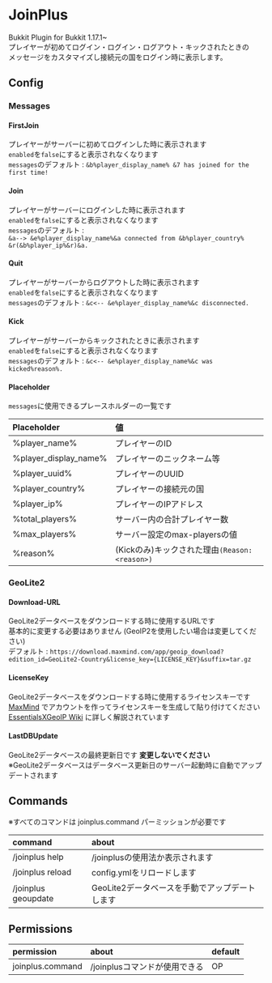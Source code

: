 # JoinPlus

Bukkit Plugin for Bukkit 1.17.1~  
プレイヤーが初めてログイン・ログイン・ログアウト・キックされたときの  
メッセージをカスタマイズし接続元の国をログイン時に表示します。

## Config
### Messages
#### FirstJoin
プレイヤーがサーバーに初めてログインした時に表示されます  
`enabled`を`false`にすると表示されなくなります  
`messages`のデフォルト : `&b%player_display_name% &7 has joined for the first time!`  

#### Join
プレイヤーがサーバーにログインした時に表示されます  
`enabled`を`false`にすると表示されなくなります  
`messages`のデフォルト :   
`&a--> &e%player_display_name%&a connected from &b%player_country% &r(&b%player_ip%&r)&a.`  

#### Quit
プレイヤーがサーバーからログアウトした時に表示されます  
`enabled`を`false`にすると表示されなくなります  
`messages`のデフォルト : `&c<-- &e%player_display_name%&c disconnected.`

#### Kick
プレイヤーがサーバーからキックされたときに表示されます  
`enabled`を`false`にすると表示されなくなります  
`messages`のデフォルト : `&c<-- &e%player_display_name%&c was kicked%reason%.`

#### Placeholder
`messages`に使用できるプレースホルダーの一覧です

| Placeholder           | 値                                    | 
|:----------------------|:-------------------------------------|
| %player_name%         | プレイヤーのID                             |
| %player_display_name% | プレイヤーのニックネーム等                        |
| %player_uuid%         | プレイヤーのUUID                           |
| %player_country%      | プレイヤーの接続元の国                          |
| %player_ip%           | プレイヤーのIPアドレス                         |
| %total_players%       | サーバー内の合計プレイヤー数                       |
| %max_players%         | サーバー設定のmax-playersの値                 |
| %reason%              | (Kickのみ)キックされた理由`(Reason: <reason>)` |

### GeoLite2
#### Download-URL
GeoLite2データベースをダウンロードする時に使用するURLです  
基本的に変更する必要はありません (GeoIP2を使用したい場合は変更してください)  
デフォルト : `https://download.maxmind.com/app/geoip_download?edition_id=GeoLite2-Country&license_key={LICENSE_KEY}&suffix=tar.gz`

#### LicenseKey
GeoLite2データベースをダウンロードする時に使用するライセンスキーです  
[MaxMind](https://dev.maxmind.com/geoip/geolite2-free-geolocation-data?lang=en#accessing-geolite2-free-geolocation-data)
でアカウントを作ってライセンスキーを生成して貼り付けてください  
[EssentialsXGeoIP Wiki](https://essentialsx.net/wiki/GeoIP.html)
に詳しく解説されています

#### LastDBUpdate
GeoLite2データベースの最終更新日です **変更しないでください**  
※GeoLite2データベースはデータベース更新日のサーバー起動時に自動でアップデートされます

## Commands

※すべてのコマンドは joinplus.command パーミッションが必要です

| command             | about                       |
|:--------------------|:----------------------------|
| /joinplus help      | /joinplusの使用法か表示されます        |
| /joinplus reload    | config.ymlをリロードします          |
| /joinplus geoupdate | GeoLite2データベースを手動でアップデートします |

## Permissions

| permission       | about               | default |
|:-----------------|:--------------------|:--------|
| joinplus.command | /joinplusコマンドが使用できる | OP      |